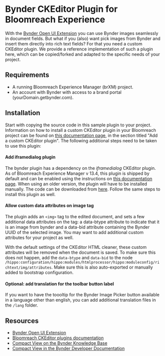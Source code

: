 # Bynder CKEditor Plugin for Bloomreach Experience

With the [Bynder Open UI Extension](../) you can use Bynder images seamlessly in document fields. But what if you (also) want pick images from Bynder and insert them directly into rich text fields? For that you need a custom CKEditor plugin. We provide a reference implementation of such a plugin here, which can be copied/forked and adapted to the specific needs of your project.

## Requirements
- A running Bloomreach Experience Manager (brXM) project.
- An account with Bynder with access to a brand portal (yourDomain.getbynder.com).

## Installation 

Start with copying the source code in this sample plugin to your project. Information on how to install a custom CKEditor plugin in your Bloomreach project can be found on [this documentation page](https://documentation.bloomreach.com/library/concepts/document-types/html-fields/ckeditor-plugins.html), in the section titled "Add a custom CKEditor plugin". The following additional steps need to be taken to use this plugin:

#### Add iframedialog plugin
The bynder plugin has a dependency on the *iframedialog* CKEditor plugin. As of Bloomreach Experience Manager v 13.4, this plugin is shipped by default and can be enabled using the instructions on [this documentation page](https://documentation.bloomreach.com/library/concepts/document-types/html-fields/ckeditor-plugins.html). When using an older version, the plugin will have to be installed manually. The code can be downloaded from [here](https://ckeditor.com/cke4/addon/iframedialog). Follow the same steps to install this plugin as well.

#### Allow custom data attributes on image tag
The plugin adds an `<img>` tag to the edited document, and sets a few additional data attributes on the tag: a data-btype attribute to indicate that it is an image from bynder and a data-bid attribute containing the Bynder UUID of the selected image. You may want to add additional custom attributes for your project as well.

With the default settings of the CKEditor HTML cleaner, these custom attributes will be removed when the document is saved. To make sure this does not happen, add the `data-btype` and `data-bid` to the node `/hippo:configuration/hippo:modules/htmlprocessor/hippo:moduleconfig/richtext/img/attributes`. Make sure this is also auto-exported or manually added to bootstrap configuration.

#### Optional: add translation for the toolbar button label

If you want to have the toooltip for the Bynder Image Picker button available in a language other than english, you can add additional translation files in the `/lang` folder.


## Resources
- [Bynder Open UI Extension](../)
- [Bloomreach CKEditor plugins documentation](https://documentation.bloomreach.com/library/concepts/document-types/html-fields/ckeditor-plugins.html)
- [Compact View on the Bynder Knowledge Base](https://help.bynder.com/system/compact-view.htm)
- [Compact View in the Bynder Developer Documentation](https://developer-docs.bynder.com/UI%20components/)
